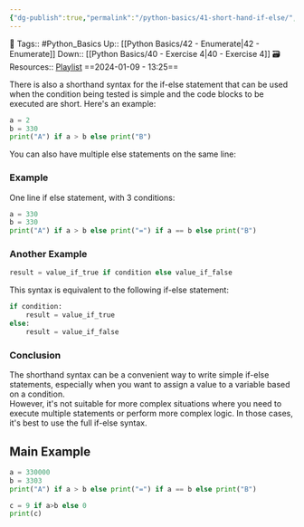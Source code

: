 ```yaml
---
{"dg-publish":true,"permalink":"/python-basics/41-short-hand-if-else/","dgPassFrontmatter":true,"noteIcon":"3","created":"2024-01-09T13:24:54.787+05:30","updated":"2024-01-12T16:10:29.087+05:30"}
---
```


🧶 Tags:: #Python_Basics 
Up:: [[Python Basics/42 - Enumerate\|42 - Enumerate]]
Down:: [[Python Basics/40 - Exercise 4\|40 - Exercise 4]]
🗃 Resources:: [Playlist](https://www.youtube.com/playlist?list=PLu0W_9lII9agwh1XjRt242xIpHhPT2llg)
==2024-01-09 - 13:25==

There is also a shorthand syntax for the if-else statement that can be used when the condition being tested is simple and the code blocks to be executed are short. Here's an example:
```python
a = 2
b = 330
print("A") if a > b else print("B")
```

You can also have multiple else statements on the same line:

### Example
One line if else statement, with 3 conditions:

```python
a = 330
b = 330
print("A") if a > b else print("=") if a == b else print("B")
```

### Another Example
```python
result = value_if_true if condition else value_if_false
```

This syntax is equivalent to the following if-else statement:
```python
if condition:
	result = value_if_true
else:
	result = value_if_false
```

### Conclusion
The shorthand syntax can be a convenient way to write simple if-else statements, especially when you want to assign a value to a variable based on a condition.  
However, it's not suitable for more complex situations where you need to execute multiple statements or perform more complex logic. In those cases, it's best to use the full if-else syntax.

## Main Example
```python
a = 330000
b = 3303
print("A") if a > b else print("=") if a == b else print("B")

c = 9 if a>b else 0
print(c)
```